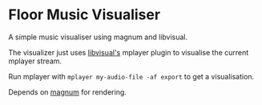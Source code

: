 Floor Music Visualiser
======================

A simple music visualiser using magnum and libvisual.

The visualizer just uses [libvisual's](libvisual.org) mplayer plugin to visualise the current mplayer stream.

Run mplayer with `mplayer my-audio-file -af export` to get a visualisation.

Depends on [magnum](mosra/magnum) for rendering.
